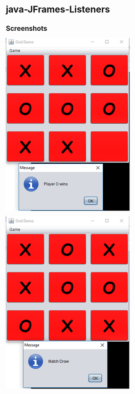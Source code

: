 # java-JFrames-Listeners


## Screenshots
![alt text](https://github.com/priya8936/java-JFrames-Listeners/blob/master/tic%20tack%20to.PNG)



![alt text](https://github.com/priya8936/java-JFrames-Listeners/blob/master/2.PNG)
